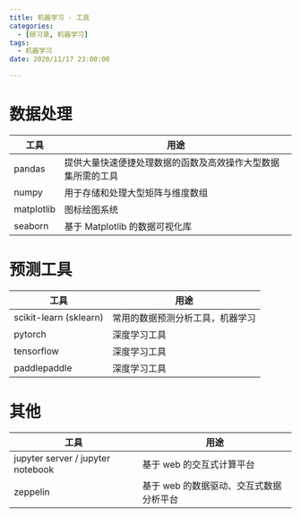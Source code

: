 ```yaml
---
title: 机器学习 - 工具
categories: 
  - [研习录, 机器学习]
tags:
  - 机器学习
date: 2020/11/17 23:00:00

---
```


# 数据处理

| 工具       | 用途                                                         |
| ---------- | ------------------------------------------------------------ |
| pandas     | 提供大量快速便捷处理数据的函数及高效操作大型数据集所需的工具 |
| numpy      | 用于存储和处理大型矩阵与维度数组                             |
| matplotlib | 图标绘图系统                                                 |
| seaborn    | 基于 Matplotlib 的数据可视化库                               |

# 预测工具

| 工具                   | 用途                             |
| ---------------------- | -------------------------------- |
| scikit-learn (sklearn) | 常用的数据预测分析工具，机器学习 |
| pytorch                | 深度学习工具                     |
| tensorflow             | 深度学习工具                     |
| paddlepaddle           | 深度学习工具                     |

# 其他

| 工具                              | 用途                                    |
| --------------------------------- | --------------------------------------- |
| jupyter server / jupyter notebook | 基于 web 的交互式计算平台               |
| zeppelin                          | 基于 web 的数据驱动、交互式数据分析平台 |

